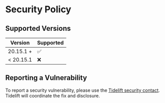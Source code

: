 # Security Policy

## Supported Versions

| Version   | Supported          |
| --------- | ------------------ |
| 20.15.1 + | :white_check_mark: |
| < 20.15.1 | :x:                |

## Reporting a Vulnerability

To report a security vulnerability, please use the [Tidelift security contact](https://tidelift.com/security). Tidelift
will coordinate the fix and disclosure.
